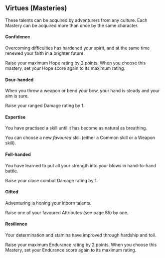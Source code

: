 ## Virtues (Masteries)
These talents can be acquired by adventurers from any
culture. Each Mastery can be acquired more than once by
the same character.


#### Confidence
Overcoming difficulties has hardened your spirit, and at
the same time renewed your faith in a brighter future.

Raise your maximum Hope rating by 2 points. When
you choose this mastery, set your Hope score again to its
maximum rating.

#### Dour-handed
When you throw a weapon or bend your bow, your hand
is steady and your aim is sure.

Raise your ranged Damage rating by 1.

#### Expertise
You have practised a skill until it has become as natural
as breathing.

You can choose a new _favoured_ skill (either a Common
skill or a Weapon skill).

#### Fell-handed
You have learned to put all your strength into your blows
in hand-to-hand battle.

Raise your close combat Damage rating by 1.

#### Gifted
Adventuring is honing your inborn talents.

Raise one of your favoured Attributes (see page 85) by one.

#### Resilience
Your determination and stamina have improved through
hardship and toil.

Raise your maximum Endurance rating by 2 points. When
you choose this Mastery, set your Endurance score again
to its maximum rating.
